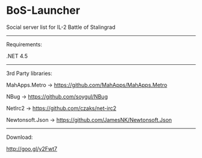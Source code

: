 # BoS-Launcher
Social server list for IL-2 Battle of Stalingrad

-------------------------------------------------------------------------------------


Requirements:

.NET 4.5


-------------------------------------------------------------------------------------


3rd Party libraries:

MahApps.Metro -> https://github.com/MahApps/MahApps.Metro

NBug -> https://github.com/soygul/NBug

NetIrc2 -> https://github.com/czaks/net-irc2

Newtonsoft.Json -> https://github.com/JamesNK/Newtonsoft.Json


-------------------------------------------------------------------------------------


Download:

http://goo.gl/y2Fwt7
